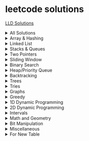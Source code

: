 # leetcode solutions
[LLD Solutions](https://github.com/HopefulRational/leetcode/tree/main/LLD-Codes)
<details>
  Total : 60  
<summary>All Solutions</summary>

| Problem     | Solution   |
|-------------|------------|
[Special Subarrays](https://github.com/HopefulRational/leetcode/blob/main/cpp/Special-Subarrays.md)|[Solution](https://github.com/HopefulRational/leetcode/blob/main/cpp/Special-Subarrays.md)|
[Encode and Decode Strings (Medium) - NeetCode](https://neetcode.io/problems/string-encode-and-decode)|[Solution](https://github.com/HopefulRational/leetcode/blob/main/cpp/NC-Encode-And-Decode-Strings.md)|
[Maximum sum of Non-adjacent nodes (Medium) - GFG](https://www.geeksforgeeks.org/problems/maximum-sum-of-non-adjacent-nodes/1)|[Solution](https://github.com/HopefulRational/leetcode/blob/main/cpp/GFG-maximum-sum-of-non-adjacent-nodes.md)|
[2. Add Two Numbers (Medium)](https://leetcode.com/problems/add-two-numbers/)|[Solution](https://github.com/HopefulRational/leetcode/blob/main/cpp/LC-0002-Add-Two-Numbers.md)|
[3. Longest Substring Without Repeating Characters (Medium)](https://leetcode.com/problems/longest-substring-without-repeating-characters/)|[Solution](https://github.com/HopefulRational/leetcode/blob/main/cpp/LC-0003-Longest-Substring-without-Repeating-Characters.md)|
[4. Median of Two Sorted Arrays (Hard)](https://leetcode.com/problems/median-of-two-sorted-arrays/)|[Solution](https://github.com/HopefulRational/leetcode/blob/main/cpp/LC-0004-Median-of-Two-Sorted-Arrays.md)|
[11. Container With Most Water (Medium)](https://leetcode.com/problems/container-with-most-water/)|[Solution](https://github.com/HopefulRational/leetcode/blob/main/cpp/LC-0011-Container-With-Most-Water.md)|
[19. Remove Nth Node From End of List (Medium)](https://leetcode.com/problems/remove-nth-node-from-end-of-list/)|[Solution](https://github.com/HopefulRational/leetcode/blob/main/cpp/LC-0019-Remove-Nth-Node-From-End-of-List.md)|
[22. Generate Parentheses (Medium)](https://leetcode.com/problems/generate-parentheses/)|[Solution](https://github.com/HopefulRational/leetcode/blob/main/cpp/LC-0022-Generate-Parenthesis.md)|
[23. Merge k Sorted Lists (Hard)](https://leetcode.com/problems/merge-k-sorted-lists/)|[Solution](https://github.com/HopefulRational/leetcode/blob/main/cpp/Special-Subarrays.md)|
[25. Reverse Nodes in k-Group (Hard)](https://leetcode.com/problems/reverse-nodes-in-k-group/)|[Solution](https://github.com/HopefulRational/leetcode/blob/main/cpp/LC-0025-Reverse-Nodes-in-k-Group.md)|
[36. Valid Sudoku (Medium)](https://leetcode.com/problems/valid-sudoku/)|[Solution](https://github.com/HopefulRational/leetcode/blob/main/cpp/LC-0036-Valid-Sudoku.md)|
[39. Combination Sum (Medium)](https://leetcode.com/problems/combination-sum/)|[Solution](https://github.com/HopefulRational/leetcode/blob/main/cpp/LC-0039-Combination-Sum.md)|
[42. Trapping Rain Water (Hard)](https://leetcode.com/problems/trapping-rain-water/)|[Solution](https://github.com/HopefulRational/leetcode/blob/main/cpp/LC-0042-Trapping-Rain-Water.md)|
[49. Group Anagrams (Medium)](https://leetcode.com/problems/group-anagrams/)|[Solution](https://github.com/HopefulRational/leetcode/blob/main/cpp/LC-0049-Group-Anagrams.md)|
[74. Search a 2D Matrix (Medium)](https://leetcode.com/problems/search-a-2d-matrix/)|[Solution](https://github.com/HopefulRational/leetcode/blob/main/cpp/LC-0074-Search-a-2D-Matrix.md)|
[76. Minimum Window Substring (Hard)](https://leetcode.com/problems/minimum-window-substring/)|[Soltion](https://github.com/HopefulRational/leetcode/blob/main/cpp/LC-0076-Minimum-Window-Substring.md)|
[78. Subsets (Medium)](https://leetcode.com/problems/subsets/)|[Solution](https://github.com/HopefulRational/leetcode/blob/main/cpp/LC-0078-Subsets.md)|
[81. Search in Rotated Sorted Array II (Medium)](https://leetcode.com/problems/search-in-rotated-sorted-array-ii/)|[Solution](https://github.com/HopefulRational/leetcode/blob/main/cpp/LC-0081-Search-in-Rotated-Sorted-Array-II.md)|
[84. Largest Rectangle in Histogram (Hard)](https://leetcode.com/problems/largest-rectangle-in-histogram/)|[Solution](https://github.com/HopefulRational/leetcode/blob/main/cpp/LC-0084-Largest-Rectangle-in-Histogram.md)|
[121. Best Time to Buy and Sell Stock (Easy)](https://leetcode.com/problems/best-time-to-buy-and-sell-stock/)|[Solution](https://github.com/HopefulRational/leetcode/blob/main/cpp/LC-0121-Best-Time-To-Buy-And-Sell-Stock.md)|
[124. Binary Tree Maximum Path Sum (Hard)](https://leetcode.com/problems/binary-tree-maximum-path-sum/)|[Solution](https://github.com/HopefulRational/leetcode/blob/main/cpp/LC-0124-Binary-Tree-Maximum-Path-Sum.md)|
[125. Valid Palindrome (Easy)](https://leetcode.com/problems/valid-palindrome/)|[Solution](https://github.com/HopefulRational/leetcode/blob/main/cpp/LC-0125-Valid-Palindrome.md)|
[128. Longest Consecutive Sequence (Medium)](https://leetcode.com/problems/longest-consecutive-sequence/)|[Solution](https://github.com/HopefulRational/leetcode/blob/main/cpp/LC-0128-Longest-Consecutive-Sequence.md)|
[130. Surrounded Regions (Medium)](https://leetcode.com/problems/surrounded-regions/)|[Solution](https://github.com/HopefulRational/leetcode/blob/main/cpp/LC-0130-Surrounded-Regions.md)|
[133. Clone Graph (Medium)](https://leetcode.com/problems/clone-graph/)|[Solution](https://github.com/HopefulRational/leetcode/blob/main/cpp/LC-0133-Clone-Graph.md)|
[138. Copy List with Random Pointer (Medium)](https://leetcode.com/problems/copy-list-with-random-pointer/)|[Solution](https://github.com/HopefulRational/leetcode/blob/main/cpp/LC-0138-Copy-List-with-Random-Pointer.md)|
[141. Linked List Cycle (Easy)](https://leetcode.com/problems/linked-list-cycle/)|[Solution](https://github.com/HopefulRational/leetcode/blob/main/cpp/LC-0141-Linked-List-Cycle.md)|
[143. Reorder List (Medium)](https://leetcode.com/problems/reorder-list/)|[Solution](https://github.com/HopefulRational/leetcode/blob/main/cpp/LC-0143-Reorder-List.md)|
[146. LRU Cache (Medium)](https://leetcode.com/problems/lru-cache/)|[Solution](https://github.com/HopefulRational/leetcode/blob/main/cpp/LC-0146-LRU-Cache.md)|
[153. Find Minimum in Rotated Sorted Array(Medium)](https://leetcode.com/problems/find-minimum-in-rotated-sorted-array/)|[Solution](https://github.com/HopefulRational/leetcode/blob/main/cpp/LC-0153-Find-Minimum-in-Rotated-Sorted-Array.md)|
[155. Min Stack (Medium)](https://leetcode.com/problems/min-stack/)|[Solution](https://github.com/HopefulRational/leetcode/blob/main/cpp/LC-0155-Min-Stack.md)|
[206. Reverse Linked List (Easy)](https://leetcode.com/problems/reverse-linked-list/)|[Solution](https://github.com/HopefulRational/leetcode/blob/main/cpp/LC-0206-Reverse-Linked-List.md)|
[235. Lowest Common Ancestor of a Binary Search Tree](https://leetcode.com/problems/lowest-common-ancestor-of-a-binary-search-tree/)|[Solution](https://github.com/HopefulRational/leetcode/blob/main/cpp/LC-0235-Lowest-Common-Ancestor-BST.md)|
[239. Sliding Window Maximum (Hard)](https://leetcode.com/problems/sliding-window-maximum/)|[Solution](https://github.com/HopefulRational/leetcode/blob/main/cpp/LC-0239-Sliding-Window-Maximum.md)|
[242. Valid Anagram (Easy)](https://leetcode.com/problems/valid-anagram/)|[Solution](https://github.com/HopefulRational/leetcode/blob/main/cpp/LC-0242-Valid-nagram.md)|
[257. Binary Tree Paths (Easy)](https://leetcode.com/problems/binary-tree-paths/)|[Soluiton](https://github.com/HopefulRational/leetcode/blob/main/cpp/LC-0257-Binary-Tree-Paths.md)|
[287. Find the Duplicate Number (Medium)](https://leetcode.com/problems/find-the-duplicate-number/)|[Solution](https://github.com/HopefulRational/leetcode/blob/main/cpp/LC-0287-Find-the-Duplicate-Number.md)|
[424. Longest Repeating Character Replacement (Medium)](https://leetcode.com/problems/longest-repeating-character-replacement/)|[Solution](https://github.com/HopefulRational/leetcode/blob/main/cpp/LC-0424-Longest-Repeating-Character-Replacement.md)|
[515. Find Largest Value in Each Tree Row (Medium)](https://leetcode.com/problems/find-largest-value-in-each-tree-row/)|[Solution](https://github.com/HopefulRational/leetcode/blob/main/cpp/LC-0515-Largest-Value-in-Each-Tree-Row.md)|
[543. Diameter of Binary Tree (Easy)](https://leetcode.com/problems/diameter-of-binary-tree/)|[Solution](https://github.com/HopefulRational/leetcode/blob/main/cpp/LC-0543-Diameter-of-Binary-Tree.md)|
[559. Maximum Depth of N-ary Tree (Easy)](https://leetcode.com/problems/maximum-depth-of-n-ary-tree/)|[Solution](https://github.com/HopefulRational/leetcode/blob/main/cpp/LC-0559-Maximum-Depth-of-N-ary-Tree.md)|
[567. Permutation in String (Medium)](https://leetcode.com/problems/permutation-in-string/)|[Solution](https://github.com/HopefulRational/leetcode/blob/main/cpp/LC-0567-Permutation-in-String.md)|
[684. Redundant Connection (Medium)](https://leetcode.com/problems/redundant-connection/)|[Solution](https://github.com/HopefulRational/leetcode/blob/main/cpp/LC-0684-Redundant-Connection.md)|
[704. Binary Search (Easy)](https://leetcode.com/problems/binary-search/)|[Solution](https://github.com/HopefulRational/leetcode/blob/main/cpp/LC-0704-Binary-Search.md)|
[808. Soup Servings (Medium)](https://leetcode.com/problems/soup-servings/)|[Solution](https://github.com/HopefulRational/leetcode/blob/main/cpp/LC-0808-Soup-Savings.md)|
[865. Smallest Subtree with all the Deepest Nodes (Medium)](https://leetcode.com/problems/smallest-subtree-with-all-the-deepest-nodes/)|[Solution](https://github.com/HopefulRational/leetcode/blob/main/cpp/LC-0865-Smallest-Subtree-with-all-the-Deepest-Nodes.md)|
[853. Car Fleet (Medium)](https://leetcode.com/problems/car-fleet/)|[Solution](https://github.com/HopefulRational/leetcode/blob/main/cpp/LC-0853-Car-Fleet.md)|
[875. Koko Eating Bananas (Medium)](https://leetcode.com/problems/koko-eating-bananas/)|[Solution](https://github.com/HopefulRational/leetcode/blob/main/cpp/LC-0875-Koko-Eating-Bananas.md)|
[930. Binary Subarrays With Sum (Medium)](https://leetcode.com/problems/binary-subarrays-with-sum/)|[Solution](https://github.com/HopefulRational/leetcode/blob/main/cpp/LC-0930-Binary-Subarrays-with-Sum.md)|
[968. Binary Tree Cameras (Hard)](https://leetcode.com/problems/binary-tree-cameras/)|[Solution](https://github.com/HopefulRational/leetcode/blob/main/cpp/LC-0968-Binary-Tree-Cameras.md)|
[979. Distribute Coins in Binary Tree (Medium)](https://leetcode.com/problems/distribute-coins-in-binary-tree/)|[Solution](https://github.com/HopefulRational/leetcode/blob/main/cpp/LC-0979-Distribute-Coins-in-Binary-Tree.md)|
[981. Time Based Key-Value Store (Medium)](https://leetcode.com/problems/time-based-key-value-store/)|[Solution](https://github.com/HopefulRational/leetcode/blob/main/cpp/LC-0981-Time-Based-Key-Value-Store.md)|
[988. Smallest String Starting From Leaf (Medium)](https://leetcode.com/problems/smallest-string-starting-from-leaf/)|[Solution](https://github.com/HopefulRational/leetcode/blob/main/cpp/LC-0988-Smallest-String-Starting-From-Leaf.md)|
[990. Satisfiability of Equality Equations (Medium)](https://leetcode.com/problems/satisfiability-of-equality-equations/)|[Solution](https://github.com/HopefulRational/leetcode/blob/main/cpp/LC-0990-Satisfiability-of-Equality-Equations.md)|
[994. Rotting Oranges (Medium)](https://leetcode.com/problems/rotting-oranges/)|[Solution](https://github.com/HopefulRational/leetcode/blob/main/cpp/LC-0994-Rotting-Oranges.md)|
[1034. Coloring A Border (Medium)](https://leetcode.com/problems/coloring-a-border/)|[Solution](https://github.com/HopefulRational/leetcode/blob/main/cpp/LC-1034-Coloring-A-Border.md)|
[1080. Insufficient Nodes in Root to Leaf Paths (Medium)](https://leetcode.com/problems/insufficient-nodes-in-root-to-leaf-paths/)|[Solution](https://github.com/HopefulRational/leetcode/blob/main/cpp/LC-1080-Insufficient-Nodes-in-Root-to-Leaf-Paths.md)|
[1559. Detect Cycles in 2D Grid (Medium)](https://leetcode.com/problems/detect-cycles-in-2d-grid/)|[Solution](https://github.com/HopefulRational/leetcode/blob/main/cpp/LC-1559-Detect-Cycles-in-2D-Grid.md)|


</details>

<!--------------------------------------------------------------------------------------------->
<!-------------------------------------- ARRAY & HASHING -------------------------------------->
<!--------------------------------------------------------------------------------------------->
<details>
<summary>Array & Hashing</summary>

| Num       | Problem     | Solution   |
|-----------|-------------|------------|
|1|[981. Time Based Key-Value Store (Medium)](https://leetcode.com/problems/time-based-key-value-store/)|[Solution](https://github.com/HopefulRational/leetcode/blob/main/cpp/LC-0981-Time-Based-Key-Value-Store.md)|
|2|[242. Valid Anagram (Easy)](https://leetcode.com/problems/valid-anagram/)|[Solution](https://github.com/HopefulRational/leetcode/blob/main/cpp/LC-0242-Valid-nagram.md)|
|3|[49. Group Anagrams (Medium)](https://leetcode.com/problems/group-anagrams/)|[Solution](https://github.com/HopefulRational/leetcode/blob/main/cpp/LC-0049-Group-Anagrams.md)|
|4|[Encode and Decode Strings (Medium) - NeetCode](https://neetcode.io/problems/string-encode-and-decode)|[Solution](https://github.com/HopefulRational/leetcode/blob/main/cpp/NC-Encode-And-Decode-Strings.md)|
|5|[36. Valid Sudoku (Medium)](https://leetcode.com/problems/valid-sudoku/)|[Solution](https://github.com/HopefulRational/leetcode/blob/main/cpp/LC-0036-Valid-Sudoku.md)|
|6|[128. Longest Consecutive Sequence (Medium)](https://leetcode.com/problems/longest-consecutive-sequence/)|[Solution](https://github.com/HopefulRational/leetcode/blob/main/cpp/LC-0128-Longest-Consecutive-Sequence.md)|
|7|[853. Car Fleet (Medium)](https://leetcode.com/problems/car-fleet/)|[Solution](https://github.com/HopefulRational/leetcode/blob/main/cpp/LC-0853-Car-Fleet.md)|

</details>

<!--------------------------------------------------------------------------------------------->
<!---------------------------------------- LINKED LIST ---------------------------------------->
<!--------------------------------------------------------------------------------------------->
<details>
<summary>Linked List</summary>

| Num       | Problem     | Solution   |
|-----------|-------------|------------|
|1|[206. Reverse Linked List (Easy)](https://leetcode.com/problems/reverse-linked-list/)|[Solution](https://github.com/HopefulRational/leetcode/blob/main/cpp/LC-0206-Reverse-Linked-List.md)|
|2|[21. Merge Two Sorted Lists (Easy)](https://leetcode.com/problems/merge-two-sorted-lists/)|[Solution](https://github.com/HopefulRational/leetcode/blob/main/cpp/LC-0021-Merge-Two-Sorted-Lists.md)|
|3|[141. Linked List Cycle (Easy)](https://leetcode.com/problems/linked-list-cycle/)|[Solution](https://github.com/HopefulRational/leetcode/blob/main/cpp/LC-0141-Linked-List-Cycle.md)|
|4|[143. Reorder List (Medium)](https://leetcode.com/problems/reorder-list/)|[Solution](https://github.com/HopefulRational/leetcode/blob/main/cpp/LC-0143-Reorder-List.md)|
|5|[19. Remove Nth Node From End of List (Medium)](https://leetcode.com/problems/remove-nth-node-from-end-of-list/)|[Solution](https://github.com/HopefulRational/leetcode/blob/main/cpp/LC-0019-Remove-Nth-Node-From-End-of-List.md)|
|6|[138. Copy List with Random Pointer (Medium)](https://leetcode.com/problems/copy-list-with-random-pointer/)|[Solution](https://github.com/HopefulRational/leetcode/blob/main/cpp/LC-0138-Copy-List-with-Random-Pointer.md)|
|7|[2. Add Two Numbers (Medium)](https://leetcode.com/problems/add-two-numbers/)|[Solution](https://github.com/HopefulRational/leetcode/blob/main/cpp/LC-0002-Add-Two-Numbers.md)|
|8|[287. Find the Duplicate Number (Medium)](https://leetcode.com/problems/find-the-duplicate-number/)|[Solution](https://github.com/HopefulRational/leetcode/blob/main/cpp/LC-0287-Find-the-Duplicate-Number.md)|
|9|[146. LRU Cache (Medium)](https://leetcode.com/problems/lru-cache/)|[Solution](https://github.com/HopefulRational/leetcode/blob/main/cpp/LC-0146-LRU-Cache.md)|
|10|[23. Merge k Sorted Lists (Hard)](https://leetcode.com/problems/merge-k-sorted-lists/)|[Solution](https://github.com/HopefulRational/leetcode/blob/main/cpp/Special-Subarrays.md)|
|11|[25. Reverse Nodes in k-Group (Hard)](https://leetcode.com/problems/reverse-nodes-in-k-group/)|[Solution](https://github.com/HopefulRational/leetcode/blob/main/cpp/LC-0025-Reverse-Nodes-in-k-Group.md)|

</details>

<!--------------------------------------------------------------------------------------------->
<!-------------------------------------- STACKS & QUEUES -------------------------------------->
<!--------------------------------------------------------------------------------------------->
<details>
<summary>Stacks & Queues</summary>

| Num       | Problem     | Solution   |
|-----------|-------------|------------|
|1|[155. Min Stack (Medium)](https://leetcode.com/problems/min-stack/)|[Solution](https://github.com/HopefulRational/leetcode/blob/main/cpp/LC-0155-Min-Stack.md)|
|2|[22. Generate Parentheses (Medium)](https://leetcode.com/problems/generate-parentheses/)|[Solution](https://github.com/HopefulRational/leetcode/blob/main/cpp/LC-0022-Generate-Parenthesis.md)|
|3|[84. Largest Rectangle in Histogram (Hard)](https://leetcode.com/problems/largest-rectangle-in-histogram/)|[Solution](https://github.com/HopefulRational/leetcode/blob/main/cpp/LC-0084-Largest-Rectangle-in-Histogram.md)|

</details>

<!--------------------------------------------------------------------------------------------->
<!--------------------------------------- TWO POINTERS ---------------------------------------->
<!--------------------------------------------------------------------------------------------->
<details>
<summary>Two Pointers</summary>

| Num       | Problem     | Solution   |
|-----------|-------------|------------|
|1|[125. Valid Palindrome (Easy)](https://leetcode.com/problems/valid-palindrome/)|[Solution](https://github.com/HopefulRational/leetcode/blob/main/cpp/LC-0125-Valid-Palindrome.md)|
|2|[11. Container With Most Water (Medium)](https://leetcode.com/problems/container-with-most-water/)|[Solution](https://github.com/HopefulRational/leetcode/blob/main/cpp/LC-0011-Container-With-Most-Water.md)|
|3|[42. Trapping Rain Water (Hard)](https://leetcode.com/problems/trapping-rain-water/)|[Solution](https://github.com/HopefulRational/leetcode/blob/main/cpp/LC-0042-Trapping-Rain-Water.md)|

</details>

<!--------------------------------------------------------------------------------------------->
<!-------------------------------------- SLIDING WINDOW --------------------------------------->
<!--------------------------------------------------------------------------------------------->
<details>
<summary>Sliding Window</summary>

| Num       | Problem     | Solution   |
|-----------|-------------|------------|
|1|[930. Binary Subarrays With Sum (Medium)](https://leetcode.com/problems/binary-subarrays-with-sum/)|[Solution](https://github.com/HopefulRational/leetcode/blob/main/cpp/LC-0930-Binary-Subarrays-with-Sum.md)|
|2|[121. Best Time to Buy and Sell Stock (Easy)](https://leetcode.com/problems/best-time-to-buy-and-sell-stock/)|[Solution](https://github.com/HopefulRational/leetcode/blob/main/cpp/LC-0121-Best-Time-To-Buy-And-Sell-Stock.md)|
|3|[3. Longest Substring Without Repeating Characters (Medium)](https://leetcode.com/problems/longest-substring-without-repeating-characters/)|[Solution](https://github.com/HopefulRational/leetcode/blob/main/cpp/LC-0003-Longest-Substring-without-Repeating-Characters.md)|
|4|[424. Longest Repeating Character Replacement (Medium)](https://leetcode.com/problems/longest-repeating-character-replacement/)|[Solution](https://github.com/HopefulRational/leetcode/blob/main/cpp/LC-0424-Longest-Repeating-Character-Replacement.md)|
|5|[567. Permutation in String (Medium)](https://leetcode.com/problems/permutation-in-string/)|[Solution](https://github.com/HopefulRational/leetcode/blob/main/cpp/LC-0567-Permutation-in-String.md)|
|6|[76. Minimum Window Substring (Hard)](https://leetcode.com/problems/minimum-window-substring/)|[Soltion](https://github.com/HopefulRational/leetcode/blob/main/cpp/LC-0076-Minimum-Window-Substring.md)|
|7|[239. Sliding Window Maximum (Hard)](https://leetcode.com/problems/sliding-window-maximum/)|[Solution](https://github.com/HopefulRational/leetcode/blob/main/cpp/LC-0239-Sliding-Window-Maximum.md)|

</details>

<!--------------------------------------------------------------------------------------------->
<!--------------------------------------- BINARY SEARCH --------------------------------------->
<!--------------------------------------------------------------------------------------------->
<details>
<summary>Binary Search</summary>

| Num       | Problem     | Solution   |
|-----------|-------------|------------|
|1|[704. Binary Search (Easy)](https://leetcode.com/problems/binary-search/)|[Solution](https://github.com/HopefulRational/leetcode/blob/main/cpp/LC-0704-Binary-Search.md)|
|2|[74. Search a 2D Matrix (Medium)](https://leetcode.com/problems/search-a-2d-matrix/)|[Solution](https://github.com/HopefulRational/leetcode/blob/main/cpp/LC-0074-Search-a-2D-Matrix.md)|
|3|[875. Koko Eating Bananas (Medium)](https://leetcode.com/problems/koko-eating-bananas/)|[Solution](https://github.com/HopefulRational/leetcode/blob/main/cpp/LC-0875-Koko-Eating-Bananas.md)|
|4|[153. Find Minimum in Rotated Sorted Array(Medium)](https://leetcode.com/problems/find-minimum-in-rotated-sorted-array/)|[Solution](https://github.com/HopefulRational/leetcode/blob/main/cpp/LC-0153-Find-Minimum-in-Rotated-Sorted-Array.md)|
|5|[81. Search in Rotated Sorted Array II (Medium)](https://leetcode.com/problems/search-in-rotated-sorted-array-ii/)|[Solution](https://github.com/HopefulRational/leetcode/blob/main/cpp/LC-0081-Search-in-Rotated-Sorted-Array-II.md)|
|6|[4. Median of Two Sorted Arrays (Hard)](https://leetcode.com/problems/median-of-two-sorted-arrays/)|[Solution](https://github.com/HopefulRational/leetcode/blob/main/cpp/LC-0004-Median-of-Two-Sorted-Arrays.md)|

</details>

<!--------------------------------------------------------------------------------------------->
<!------------------------------------------- HEAPS ------------------------------------------->
<!--------------------------------------------------------------------------------------------->
<details>
<summary>Heap/Priority Queue</summary>

| Num       | Problem     | Solution   |
|-----------|-------------|------------|
| Data 1    | Data 2      | Data 3     |
| More Data | Centered    | Aligned    |

</details>

<!--------------------------------------------------------------------------------------------->
<!--------------------------------------- BACKTRACKING ---------------------------------------->
<!--------------------------------------------------------------------------------------------->
<details>
<summary>Backtracking</summary>

| Num       | Problem     | Solution   |
|-----------|-------------|------------|
|1|[78. Subsets (Medium)](https://leetcode.com/problems/subsets/)|[Solution](https://github.com/HopefulRational/leetcode/blob/main/cpp/LC-0078-Subsets.md)|
|2|[39. Combination Sum (Medium)](https://leetcode.com/problems/combination-sum/)|[Solution](https://github.com/HopefulRational/leetcode/blob/main/cpp/LC-0039-Combination-Sum.md)|

</details>

<!--------------------------------------------------------------------------------------------->
<!------------------------------------------- TREES ------------------------------------------->
<!--------------------------------------------------------------------------------------------->
<details>
<summary>Trees</summary>

| Num       | Problem     | Solution   |
|-----------|-------------|------------|
|1|[865. Smallest Subtree with all the Deepest Nodes (Medium)](https://leetcode.com/problems/smallest-subtree-with-all-the-deepest-nodes/)|[Solution](https://github.com/HopefulRational/leetcode/blob/main/cpp/LC-0865-Smallest-Subtree-with-all-the-Deepest-Nodes.md)|
|2|[257. Binary Tree Paths (Easy)](https://leetcode.com/problems/binary-tree-paths/)|[Soluiton](https://github.com/HopefulRational/leetcode/blob/main/cpp/LC-0257-Binary-Tree-Paths.md)|
|3|[515. Find Largest Value in Each Tree Row (Medium)](https://leetcode.com/problems/find-largest-value-in-each-tree-row/)|[Solution](https://github.com/HopefulRational/leetcode/blob/main/cpp/LC-0515-Largest-Value-in-Each-Tree-Row.md)|
|4|[1080. Insufficient Nodes in Root to Leaf Paths (Medium)](https://leetcode.com/problems/insufficient-nodes-in-root-to-leaf-paths/)|[Solution](https://github.com/HopefulRational/leetcode/blob/main/cpp/LC-1080-Insufficient-Nodes-in-Root-to-Leaf-Paths.md)|
|5|[559. Maximum Depth of N-ary Tree (Easy)](https://leetcode.com/problems/maximum-depth-of-n-ary-tree/)|[Solution](https://github.com/HopefulRational/leetcode/blob/main/cpp/LC-0559-Maximum-Depth-of-N-ary-Tree.md)|
|6|[979. Distribute Coins in Binary Tree (Medium)](https://leetcode.com/problems/distribute-coins-in-binary-tree/)|[Solution](https://github.com/HopefulRational/leetcode/blob/main/cpp/LC-0979-Distribute-Coins-in-Binary-Tree.md)|
|7|[968. Binary Tree Cameras (Hard)](https://leetcode.com/problems/binary-tree-cameras/)|[Solution](https://github.com/HopefulRational/leetcode/blob/main/cpp/LC-0968-Binary-Tree-Cameras.md)|
|8|[988. Smallest String Starting From Leaf (Medium)](https://leetcode.com/problems/smallest-string-starting-from-leaf/)|[Solution](https://github.com/HopefulRational/leetcode/blob/main/cpp/LC-0988-Smallest-String-Starting-From-Leaf.md)|
|9|[543. Diameter of Binary Tree (Easy)](https://leetcode.com/problems/diameter-of-binary-tree/)|[Solution](https://github.com/HopefulRational/leetcode/blob/main/cpp/LC-0543-Diameter-of-Binary-Tree.md)|
|10|[124. Binary Tree Maximum Path Sum (Hard)](https://leetcode.com/problems/binary-tree-maximum-path-sum/)|[Solution](https://github.com/HopefulRational/leetcode/blob/main/cpp/LC-0124-Binary-Tree-Maximum-Path-Sum.md)|
|11|[235. Lowest Common Ancestor of a Binary Search Tree (Medium)](https://leetcode.com/problems/lowest-common-ancestor-of-a-binary-search-tree/)|[Solution](https://github.com/HopefulRational/leetcode/blob/main/cpp/LC-0235-Lowest-Common-Ancestor-BST.md)|
|12|[1034. Coloring A Border (Medium)](https://leetcode.com/problems/coloring-a-border/)|[Solution](https://github.com/HopefulRational/leetcode/blob/main/cpp/LC-1034-Coloring-A-Border.md)|
|13|[Maximum sum of Non-adjacent nodes (Medium) - GFG](https://www.geeksforgeeks.org/problems/maximum-sum-of-non-adjacent-nodes/1)|[Solution](https://github.com/HopefulRational/leetcode/blob/main/cpp/GFG-maximum-sum-of-non-adjacent-nodes.md)|

</details>

<!--------------------------------------------------------------------------------------------->
<!------------------------------------------- TRIES ------------------------------------------->
<!--------------------------------------------------------------------------------------------->
<details>
<summary>Tries</summary>

| Num       | Problem     | Solution   |
|-----------|-------------|------------|
| More Data | Centered    | Aligned    |

</details>

<!--------------------------------------------------------------------------------------------->
<!------------------------------------------ GRAPHS ------------------------------------------->
<!--------------------------------------------------------------------------------------------->
<details>
<summary>Graphs</summary>

| Num       | Problem     | Solution   |
|-----------|-------------|------------|
|1|[130. Surrounded Regions (Medium)](https://leetcode.com/problems/surrounded-regions/)|[Solution](https://github.com/HopefulRational/leetcode/blob/main/cpp/LC-0130-Surrounded-Regions.md)|
|2|[990. Satisfiability of Equality Equations (Medium)](https://leetcode.com/problems/satisfiability-of-equality-equations/)|[Solution](https://github.com/HopefulRational/leetcode/blob/main/cpp/LC-0990-Satisfiability-of-Equality-Equations.md)|
|3|[994. Rotting Oranges (Medium)](https://leetcode.com/problems/rotting-oranges/)|[Solution](https://github.com/HopefulRational/leetcode/blob/main/cpp/LC-0994-Rotting-Oranges.md)|
|4|[1559. Detect Cycles in 2D Grid (Medium)](https://leetcode.com/problems/detect-cycles-in-2d-grid/)|[Solution](https://github.com/HopefulRational/leetcode/blob/main/cpp/LC-1559-Detect-Cycles-in-2D-Grid.md)|
|5|[684. Redundant Connection (Medium)](https://leetcode.com/problems/redundant-connection/)|[Solution](https://github.com/HopefulRational/leetcode/blob/main/cpp/LC-0684-Redundant-Connection.md)|
|6|[133. Clone Graph (Medium)](https://leetcode.com/problems/clone-graph/)|[Solution](https://github.com/HopefulRational/leetcode/blob/main/cpp/LC-0133-Clone-Graph.md)|

</details>

<!--------------------------------------------------------------------------------------------->
<!------------------------------------------ GREEDY ------------------------------------------->
<!--------------------------------------------------------------------------------------------->
<details>
<summary>Greedy</summary>

| Num       | Problem     | Solution   |
|-----------|-------------|------------|
| Data 1    | Data 2      | Data 3     |
| More Data | Centered    | Aligned    |

</details>

<!--------------------------------------------------------------------------------------------->
<!------------------------------------------- 1D DP ------------------------------------------->
<!--------------------------------------------------------------------------------------------->
<details>
<summary>1D Dynamic Programming</summary>

| Num       | Problem     | Solution   |
|-----------|-------------|------------|
|1|[70. Climbing Stairs (Easy)](https://leetcode.com/problems/climbing-stairs/)|[Solution](https://github.com/HopefulRational/leetcode/blob/main/cpp/LC-0070-Climbing-Stairs.md)|
|2|[Max Sum without Adjacents (Medium) - GFG](https://www.geeksforgeeks.org/problems/max-sum-without-adjacents2430/1)|[Solution](https://github.com/HopefulRational/leetcode/blob/main/cpp/GFG-max-sum-without-adjacents2430.md)|
|3|[198. House Robber (Medium)](https://leetcode.com/problems/house-robber/)|[Solution](https://github.com/HopefulRational/leetcode/blob/main/cpp/LC-0198-House-Robber.md)|
|4|[213. House Robber II (Medium)](https://leetcode.com/problems/house-robber-ii/)|[Solution](https://github.com/HopefulRational/leetcode/blob/main/cpp/LC-0213-House-Robber-II.md)|
|||[Solution]()|
|||[Solution]()|
|||[Solution]()|
|||[Solution]()|
|||[Solution]()|
|||[Solution]()|
| More Data | Centered    | Aligned    |

</details>

<!--------------------------------------------------------------------------------------------->
<!------------------------------------------- 2D DP ------------------------------------------->
<!--------------------------------------------------------------------------------------------->
<details>
<summary>2D Dynamic Programming</summary>

| Num       | Problem     | Solution   |
|-----------|-------------|------------|
|1|[808. Soup Servings (Medium)](https://leetcode.com/problems/soup-servings/)|[Solution](https://github.com/HopefulRational/leetcode/blob/main/cpp/LC-0808-Soup-Savings.md)|
|2|[62. Unique Paths (Medium)](https://leetcode.com/problems/unique-paths/)|[Solution](https://github.com/HopefulRational/leetcode/blob/main/cpp/LC-0062-Unique-Paths.md)|
|3|[120. Triangle (Medium)](https://leetcode.com/problems/triangle/)|[Solution](https://github.com/HopefulRational/leetcode/blob/main/cpp/LC-0120-Triangle.md)|
|4|[Maximum path sum in matrix (Medium) - GFG](https://www.geeksforgeeks.org/problems/path-in-matrix3805/1)|[Solution](https://github.com/HopefulRational/leetcode/blob/main/cpp/GFG-max-sum-without-adjacents2430.md)|
|||[Solution]()|
|||[Solution]()|
|||[Solution]()|

</details>

<details>
<summary>Intervals</summary>

| Num       | Problem     | Solution   |
|-----------|-------------|------------|
| Data 1    | Data 2      | Data 3     |
| More Data | Centered    | Aligned    |

</details>

<details>
<summary>Math and Geometry</summary>

| Num       | Problem     | Solution   |
|-----------|-------------|------------|
|1|[Special Subarrays](https://github.com/HopefulRational/leetcode/blob/main/cpp/Special-Subarrays.md)|[Solution](https://github.com/HopefulRational/leetcode/blob/main/cpp/Special-Subarrays.md)|

</details>

<details>
<summary>Bit Manipulation</summary>

| Num       | Problem     | Solution   |
|-----------|-------------|------------|
| Data 1    | Data 2      | Data 3     |
| More Data | Centered    | Aligned    |

</details>

<details>
<summary>Miscellaneous</summary>

| Num       | Problem     | Solution   |
|-----------|-------------|------------|
| Data 1    | Data 2      | Data 3     |
| More Data | Centered    | Aligned    |

</details>

<details>
<summary>For New Table</summary>

| Num       | Problem     | Solution   |
|-----------|-------------|------------|
| Data 1    | Data 2      | Data 3     |
| More Data | Centered    | Aligned    |

</details>
